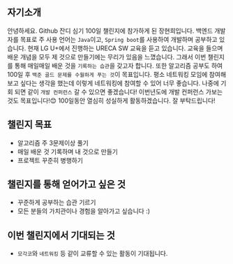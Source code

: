 ## 자기소개
안녕하세요. Github 잔디 심기 100일 챌린지에 참가하게 된 장현희입니다. 백엔드 개발자를 목표로 주 사용 언어는 `Java`이고, `Spring boot`를 사용하여 개발하며 공부하고 있습니다. 현재 LG U+에서 진행하는 URECA SW 교육을 듣고 있습니다. 교육을 들으며 배운 개념을 모두 제 것으로 만들기에는 무리가 있음을 느꼈습니다. 그래서 이번 챌린지를 통해 매일매일 배운 것을 `기록하는 습관`을 갖고자 합니다. 또한 알고리즘 공부도 하여 100일 후 `백준 골드 문제를 수월하게 푸는 것`이 목표입니다. 평소 네트워킹 모임에 참여해보고 싶다는 생각을 했는데 이렇게 네트워킹에 참여할 수 있어 너무 좋습니다. 나중에 기회 되면 같이 `개발 컨퍼런스` 갈 수 있으면 좋겠습니다! 이번년도에 개발 컨퍼런스 가보는 것도 목표입니다!😊 100일동안 열심히 성실하게 활동하겠습니다. 잘 부탁드립니다!

## 챌린지 목표
- 알고리즘 주 3문제이상 풀기
- 매일 배운 것 기록하며 내 것으로 만들기
- 프로젝트 꾸준히 병행하기
  
## 챌린지를 통해 얻어가고 싶은 것
- 꾸준하게 공부하는 습관 기르기
- 모든 분들의 가치관이나 경험을 알아가고 싶습니다 :)

## 이번 챌린지에서 기대되는 것
- `모각코`와 `네트워킹` 등 같이 교류할 수 있는 활동이 기대됩니다.

